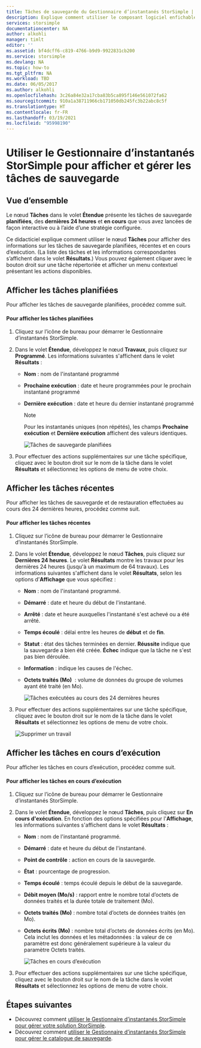 ```yaml
---
title: Tâches de sauvegarde du Gestionnaire d’instantanés StorSimple | Microsoft Docs
description: Explique comment utiliser le composant logiciel enfichable MMC Gestionnaire d’instantanés StorSimple pour afficher et gérer les tâches de sauvegarde planifiées, en cours d’exécution et terminées.
services: storsimple
documentationcenter: NA
author: alkohli
manager: timlt
editor: ''
ms.assetid: bf4dcff6-c819-4766-b9d9-9922831cb200
ms.service: storsimple
ms.devlang: NA
ms.topic: how-to
ms.tgt_pltfrm: NA
ms.workload: TBD
ms.date: 06/05/2017
ms.author: alkohli
ms.openlocfilehash: 3c26a84e32a17cba83b5ca895f146e561072fa62
ms.sourcegitcommit: 910a1a38711966cb171050db245fc3b22abc8c5f
ms.translationtype: HT
ms.contentlocale: fr-FR
ms.lasthandoff: 03/19/2021
ms.locfileid: "95998190"
---
```

# <a name="use-storsimple-snapshot-manager-to-view-and-manage-backup-jobs"></a>Utiliser le Gestionnaire d’instantanés StorSimple pour afficher et gérer les tâches de sauvegarde

## <a name="overview"></a>Vue d’ensemble
Le nœud **Tâches** dans le volet **Étendue** présente les tâches de sauvegarde **planifiées**, des **dernières 24 heures** et **en cours** que vous avez lancées de façon interactive ou à l’aide d’une stratégie configurée. 

Ce didacticiel explique comment utiliser le nœud **Tâches** pour afficher des informations sur les tâches de sauvegarde planifiées, récentes et en cours d’exécution. (La liste des tâches et les informations correspondantes s’affichent dans le volet **Résultats**.) Vous pouvez également cliquer avec le bouton droit sur une tâche répertoriée et afficher un menu contextuel présentant les actions disponibles.

## <a name="view-scheduled-jobs"></a>Afficher les tâches planifiées
Pour afficher les tâches de sauvegarde planifiées, procédez comme suit.

#### <a name="to-view-scheduled-jobs"></a>Pour afficher les tâches planifiées
1. Cliquez sur l’icône de bureau pour démarrer le Gestionnaire d’instantanés StorSimple. 
2. Dans le volet **Étendue**, développez le nœud **Travaux**, puis cliquez sur **Programmé**. Les informations suivantes s'affichent dans le volet **Résultats** :
   
   * **Nom** : nom de l'instantané programmé
   * **Prochaine exécution** : date et heure programmées pour le prochain instantané programmé
   * **Dernière exécution** : date et heure du dernier instantané programmé
     
     > [!NOTE]
     > Pour les instantanés uniques (non répétés), les champs **Prochaine exécution** et **Dernière exécution** affichent des valeurs identiques.
     
     ![Tâches de sauvegarde planifiées](./media/storsimple-snapshot-manager-manage-backup-jobs/HCS_SSM_Jobs_scheduled.png) 
3. Pour effectuer des actions supplémentaires sur une tâche spécifique, cliquez avec le bouton droit sur le nom de la tâche dans le volet **Résultats** et sélectionnez les options de menu de votre choix.

## <a name="view-recent-jobs"></a>Afficher les tâches récentes
Pour afficher les tâches de sauvegarde et de restauration effectuées au cours des 24 dernières heures, procédez comme suit.

#### <a name="to-view-recent-jobs"></a>Pour afficher les tâches récentes
1. Cliquez sur l’icône de bureau pour démarrer le Gestionnaire d’instantanés StorSimple.
2. Dans le volet **Étendue**, développez le nœud **Tâches**, puis cliquez sur **Dernières 24 heures**. Le volet **Résultats** montre les travaux pour les dernières 24 heures (jusqu'à un maximum de 64 travaux). Les informations suivantes s'affichent dans le volet **Résultats**, selon les options d'**Affichage** que vous spécifiez :
   
   * **Nom** : nom de l'instantané programmé.
   * **Démarré** : date et heure du début de l'instantané.
   * **Arrêté** : date et heure auxquelles l'instantané s'est achevé ou a été arrêté.
   * **Temps écoulé** : délai entre les heures de **début** et de **fin**.
   * **Statut** : état des tâches terminées en dernier. **Réussite** indique que la sauvegarde a bien été créée. **Échec** indique que la tâche ne s'est pas bien déroulée.
   * **Information** : indique les causes de l'échec.
   * **Octets traités (Mo)**  : volume de données du groupe de volumes ayant été traité (en Mo). 
     
     ![Tâches exécutées au cours des 24 dernières heures](./media/storsimple-snapshot-manager-manage-backup-jobs/HCS_SSM_Jobs_Last_24_hours.png) 
3. Pour effectuer des actions supplémentaires sur une tâche spécifique, cliquez avec le bouton droit sur le nom de la tâche dans le volet **Résultats** et sélectionnez les options de menu de votre choix.
   
    ![Supprimer un travail](./media/storsimple-snapshot-manager-manage-backup-catalog/HCS_SSM_Delete_backup.png)

## <a name="view-currently-running-jobs"></a>Afficher les tâches en cours d’exécution
Pour afficher les tâches en cours d’exécution, procédez comme suit.

#### <a name="to-view-currently-running-jobs"></a>Pour afficher les tâches en cours d’exécution
1. Cliquez sur l’icône de bureau pour démarrer le Gestionnaire d’instantanés StorSimple.
2. Dans le volet **Étendue**, développez le nœud **Tâches**, puis cliquez sur **En cours d'exécution**. En fonction des options spécifiées pour l'**Affichage**, les informations suivantes s'affichent dans le volet **Résultats** :
   
   * **Nom** : nom de l'instantané programmé.
   * **Démarré** : date et heure du début de l'instantané.
   * **Point de contrôle** : action en cours de la sauvegarde.
   * **État** : pourcentage de progression.
   * **Temps écoulé** : temps écoulé depuis le début de la sauvegarde. 
   * **Débit moyen (Mo/s)** : rapport entre le nombre total d’octets de données traités et la durée totale de traitement (Mo).
   * **Octets traités (Mo)** : nombre total d’octets de données traités (en Mo).
   * **Octets écrits (Mo)** : nombre total d’octets de données écrits (en Mo). Cela inclut les données et les métadonnées : la valeur de ce paramètre est donc généralement supérieure à la valeur du paramètre Octets traités.
     
     ![Tâches en cours d’exécution](./media/storsimple-snapshot-manager-manage-backup-jobs/HCS_SSM_Jobs_running.png)
3. Pour effectuer des actions supplémentaires sur une tâche spécifique, cliquez avec le bouton droit sur le nom de la tâche dans le volet **Résultats** et sélectionnez les options de menu de votre choix.

## <a name="next-steps"></a>Étapes suivantes
* Découvrez comment [utiliser le Gestionnaire d’instantanés StorSimple pour gérer votre solution StorSimple](storsimple-snapshot-manager-admin.md).
* Découvrez comment [utiliser le Gestionnaire d’instantanés StorSimple pour gérer le catalogue de sauvegarde](storsimple-snapshot-manager-manage-backup-catalog.md).

